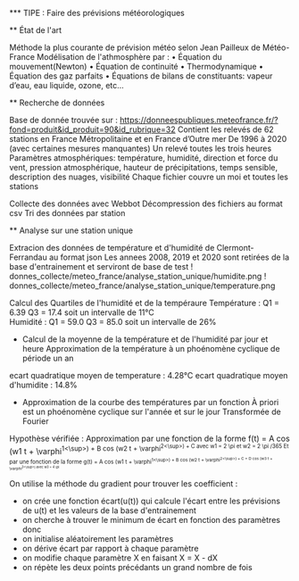 *** TIPE : Faire des prévisions météorologiques

** État de l'art 

Méthode la plus courante de prévision météo selon Jean Pailleux de Météo-France
Modélisation de l'athmosphère par :
• Équation du mouvement(Newton)
• Équation de continuité
• Thermodynamique
• Équation des gaz parfaits
• Équations de bilans de constituants: vapeur d’eau, eau liquide, ozone, etc...


** Recherche de données

Base de donnée trouvée sur  : https://donneespubliques.meteofrance.fr/?fond=produit&id_produit=90&id_rubrique=32
Contient les relevés de 62 stations en France Métropolitaine et en France d’Outre mer
De 1996 à 2020  (avec certaines mesures manquantes)
Un relevé toutes les trois heures
Paramètres atmosphériques: température, humidité, direction et force du vent, pression atmosphérique, hauteur de précipitations, temps sensible, description des nuages, visibilité
Chaque fichier couvre un moi et toutes les stations

Collecte des données avec Webbot
Décompression des fichiers au format csv
Tri des données par station

** Analyse sur une station unique

Extracion des données de température et d'humidité de Clermont-Ferrandau au format json
Les annees 2008, 2019 et 2020 sont retirées de la base d'entrainement et serviront de base de test
! donnes_collecte/meteo_france/analyse_station_unique/humidite.png
! donnes_collecte/meteo_france/analyse_station_unique/temperature.png

Calcul des Quartiles de l'humidité et de la tempéraure
Température : Q1 = 6.39  Q3 = 17.4  soit un intervalle de 11°C  
Humidité : 	  Q1 = 59.0  Q3 = 85.0  soit un intervalle de 26%

* Calcul de la moyenne de la température et de l'humidité par jour et heure
Approximation de la température à un phoénomène cyclique de période un an

ecart quadratique moyen de temperature : 4.28°C
ecart quadratique moyen d'humidite : 14.8%

* Approximation de la courbe des températures par un fonction
À priori est un phoénomène cyclique sur l'année et sur le jour
Transformée de Fourier

Hypothèse vérifiée :
Approximation par une fonction de la forme f(t) = A cos (w1 t + \varphi<sup>1<\sup>) + B cos (w2 t + \varphi<sup>2<\sup>) + C
avec w1 = 2 \pi  et w2 = 2 \pi /365
Et par une fonction de la forme g(t) = A cos (w1 t + \varphi<sup>1<\sup>) + B cos (w2 t + \varphi<sup>2<\sup>) + C + D cos (w3 t + \varphi<sup>3<\sup>)
avec w3 = 4 \pi

On utilise la méthode du gradient pour trouver les coefficient :
- on crée une fonction écart(u(t)) qui calcule l'écart entre les prévisions de u(t) et les valeurs de la base d'entrainement
- on cherche à trouver le minimum de écart en fonction des paramètres donc
- on initialise aléatoirement les paramètres
- on dérive écart par rapport à chaque paramètre
- on modifie chaque paramètre X en faisant X = X - dX
- on répète les deux points précédants un grand nombre de fois

